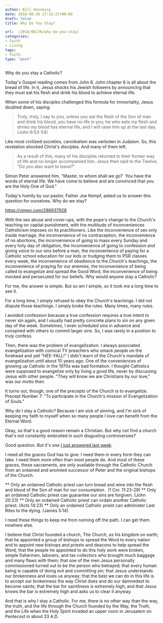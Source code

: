```yaml
---
author: Bill Hennessy
date: 2018-08-26 17:15:27+00:00
draft: false
title: Why Do You Stay?

url:  /2018/08/26/why-do-you-stay/
categories:
- Faith
- Living
tags:
- Faith
type: "post"
---
```


Why do you stay a Catholic?

Today's Gospel reading comes from John 6. John chapter 6 is all about the bread of life. In it, Jesus shocks his Jewish followers by announcing that they must eat his flesh and drink his blood to achieve eternal life.

When some of his disciples challenged this formula for immortality, Jesus doubled down, saying:



> Truly, truly, I say to you, unless you eat the flesh of the Son of man and drink his blood, you have no life in you; he who eats my flesh and drinks my blood has eternal life, and I will raise him up at the last day. (John 6:53-54)



Like most civilized societies, cannibalism was verboten in Judaism. So, this revelation shocked Christ's disciples. And many of them left.



> As a result of this, many of his disciples returned to their former way of life
and no longer accompanied him. Jesus then said to the Twelve, "Do you also want to leave?"

Simon Peter answered him, "Master, to whom shall we go?  You have the words of eternal life. We have come to believe
and are convinced that you are the Holy One of God."



Today's homily by our pastor, Father Joe Kempf, asked us to answer this question for ourselves. Why do we stay?

https://vimeo.com/286937928

With the sex abuse and cover-ups, with the pope's change to the Church's teaching on capital punishment, with the multitude of inconveniences Catholicism imposes on its practitioners. Like the inconvenience of sex only inside marriage, the inconvenience of no contraception, the inconvenience of no abortions, the inconvenience of going to mass every Sunday and every holy day of obligation, the inconvenience of going to confession and giving voice to our sins before a man, the inconvenience of paying for a Catholic school education for our kids or trudging them to PSR classes every week, the inconvenience of obedience to the Church's teachings, the inconvenience of praying for our enemies, the inconvenience of being called to evangelize and spread the Good Word, the inconvenience of being mocked and persecuted for our beliefs. Why would anyone stay a Catholic?

For me, the answer is simple. But so am I simple, so it took me a long time to see it.

For a long time, I simply refused to obey the Church's teachings. I did not dispute those teachings. I simply broke the rules. Many times, many rules.

I avoided confession because a true confession requires a true intent to never sin again, and I usually had pretty concrete plans to sin on any given day of the week. Sometimes, I even scheduled sins in advance and conspired with others to commit larger sins. So, I was rarely in a position to truly confess.

Then, there was the problem of evangelization. I always associated evangelization with comical TV preachers who smack people on the forehead and yell "HEE-YALL!" I didn't learn of the Church's mandate of evangelization until about 10 years ago. One of the conveniences of growing up Catholic in the 1970s was bad formation. I thought Catholics were supposed to evangelize only by living a good life, never by discussing Jesus with other people. "They will know we are Christians by our love," was our motto then.

It turns out, though, one of the precepts of the Church is to evangelize. Precept Number 7: "To participate in the Church's mission of Evangelization of Souls."

Why do I stay a Catholic? Because I am sick of sinning, and I'm sick of keeping my faith to myself when so many people I love can benefit from the Eternal Word.

Okay, so that's a good reason remain a Christian. But why not find a church that's not constantly embroiled in such disgusting controversies?

Good question. But it's one [I just answered last week](https://www.hennessysview.com/2018/08/21/you-need-church-christ-founded/).

I need all the graces God has to give. I need them in every form they can take. I need them more often than most people do. And most of these graces, these sacraments, are only available through the Catholic Church from an ordained and anointed successor of Peter and the original bishops of the Church.




** Only an ordained Catholic priest can turn bread and wine into the flesh and blood of the Son of man for our consumption.  (1 Cor. 11:23-29)
** Only an ordained Catholic priest can guarantee our sins are forgiven. (John 20:23)
** Only an ordained Catholic priest can ordain another Catholic priest. (Acts 14:23)
** Only an ordained Catholic priest can administer Last Rites to the dying. (James 5:14)


I need these things to keep me from running off the path. I can get them nowhere else.

I believe that Christ founded a church, The Church, as his kingdom on earth; that he appointed a group of bishops to spread the Word to every nation and to appoint new bishops and priests and deacons to help spread the Word; that the people he appointed to do this holy work were broken, simple fishermen, laborers, and tax collectors who brought much baggage and many flaws with them; that one of the men Jesus personally commissioned turned out to be the person who betrayed; that every human being is capable of doing evil and committing sin; that Jesus understands our brokenness and loves us anyway; that the best we can do in this life is to accept our brokenness the way Christ does and do our damnedest to become saints; that the bar for saintliness is extremely high; and that Jesus knows the bar is extremely high and asks us to clear it anyway.

And that is why I stay a Catholic. For me, there is no other way than the way, the truth, and the life through the Church founded by the Way, the Truth, and the Life when the Holy Spirit invaded an upper room in Jerusalem on Pentecost in about 33 A.D.


